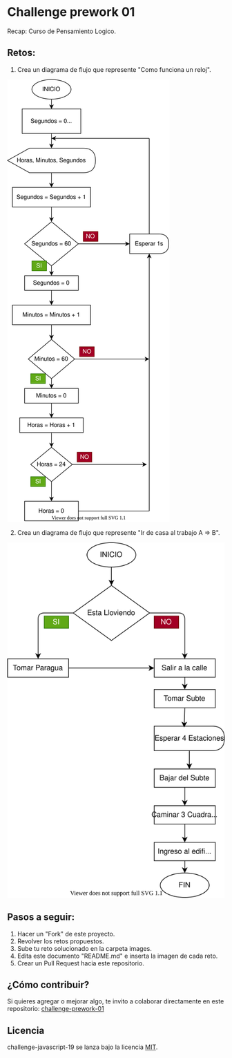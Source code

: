 # Challenge prework 01
Recap: Curso de Pensamiento Logico.

## Retos:

1. Crea un diagrama de flujo que represente "Como funciona un reloj".

![reloj reto 1](./images/reloj.drawio.svg)

2. Crea un diagrama de flujo que represente "Ir de casa al trabajo A => B".

![Camino al trabajo reto 2](./images/caminoTrabajo.drawio.svg)

## Pasos a seguir:

1. Hacer un "Fork" de este proyecto.
2. Revolver los retos propuestos.
3. Sube tu reto solucionado en la carpeta images.
4. Edita este documento "README.md" e inserta la imagen de cada reto.
4. Crear un Pull Request hacia este repositorio.

## ¿Cómo contribuir?

Si quieres agregar o mejorar algo, te invito a colaborar directamente en este repositorio: [challenge-prework-01](https://github.com/platzimaster/challenge-prework-01/)

## Licencia

challenge-javascript-19 se lanza bajo la licencia [MIT](https://opensource.org/licenses/MIT).
